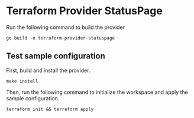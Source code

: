 # Terraform Provider StatusPage

Run the following command to build the provider

```shell
go build -o terraform-provider-statuspage
```

## Test sample configuration

First, build and install the provider.

```shell
make install
```

Then, run the following command to initialize the workspace and apply the sample configuration.

```shell
terraform init && terraform apply
```